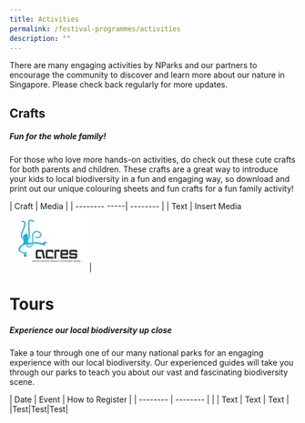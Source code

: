 ```yaml
---
title: Activities
permalink: /festival-programmes/activities
description: ""
---
```

There are many engaging activities by NParks and our partners to encourage the community to discover and learn more about our nature in Singapore. Please check back regularly for more updates.

## Crafts
##### ***Fun for the whole family!***
For those who love more hands-on activities, do check out these cute crafts for both parents and children. These crafts are a great way to introduce your kids to local biodiversity in a fun and engaging way, so download and print out our unique colouring sheets and fun crafts for a fun family activity!



| Craft             | Media |
| -------- -----| -------- | 
| Text    | Insert Media![](/images/ACRES%20image.jpg)|   




# Tours
##### ***Experience our local biodiversity up close***

Take a tour through one of our many national parks for an engaging experience with our local biodiversity. Our experienced guides will take you through our parks to teach you about our vast and fascinating biodiversity scene.


| Date |   Event      |     How to Register        |
| -------- | -------- |  |
| Text     | Text     | Text     |
|Test|Test|Test|
